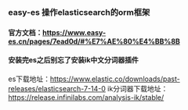 ### easy-es 操作elasticsearch的orm框架

#### 官方文档：https://www.easy-es.cn/pages/7ead0d/#%E7%AE%80%E4%BB%8B

#### 安装完es之后别忘了安装ik中文分词器插件
es下载地址：https://www.elastic.co/downloads/past-releases/elasticsearch-7-14-0
ik分词器下载地址：https://release.infinilabs.com/analysis-ik/stable/

